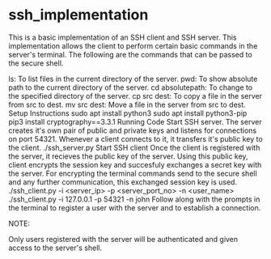# ssh_implementation

This is a basic implementation of an SSH client and SSH server. This implementation allows the client to perform certain basic commands in the server's terminal. The following are the commands that can be passed to the secure shell.

ls: To list files in the current directory of the server.
pwd: To show absolute path to the current directory of the server.
cd absolutepath: To change to the specified directory of the server.
cp src dest: To copy a file in the server from src to dest.
mv src dest: Move a file in the server from src to dest.
Setup Instructions
sudo apt install python3
sudo apt install python3-pip
pip3 install cryptography==3.3.1
Running Code
Start SSH server. The server creates it's own pair of public and private keys and listens for connections on port 54321. Whenever a client connects to it, it transfers it's public key to the client.
./ssh_server.py
Start SSH client Once the client is registered with the server, it recieves the public key of the server. Using this public key, client encrypts the session key and succesfuly exchanges a secret key with the server. For encrypting the terminal commands send to the secure shell and any further communication, this exchanged session key is used.
./ssh_client.py -i <server_ip> -p <server_port_no> -n <user_name>
./ssh_client.py -i 127.0.0.1 -p 54321 -n john
Follow along with the prompts in the terminal to register a user with the server and to establish a connection.

NOTE:

Only users registered with the server will be authenticated and given access to the server's shell.
